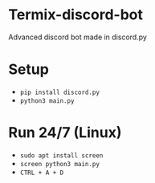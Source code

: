 # Termix-discord-bot
Advanced discord bot made in discord.py
# Setup
- `pip install discord.py`
- `python3 main.py`
# Run 24/7 (Linux)
- `sudo apt install screen`
- `screen python3 main.py`
- `CTRL + A + D`

